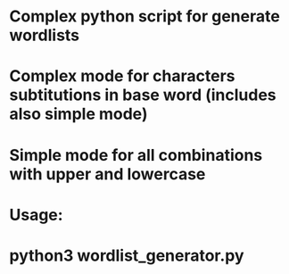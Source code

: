 # Complex python script for generate wordlists
#
# Complex mode for characters subtitutions in base word (includes also simple mode)
# Simple mode for all combinations with upper and lowercase
# Usage:
# python3 wordlist_generator.py


